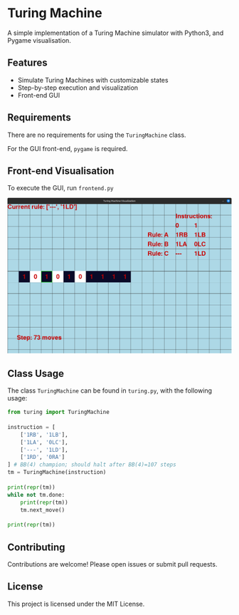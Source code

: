 # Turing Machine

A simple implementation of a Turing Machine simulator with Python3, and Pygame visualisation.

## Features

- Simulate Turing Machines with customizable states
- Step-by-step execution and visualization
- Front-end GUI

## Requirements
There are no requirements for using the `TuringMachine` class. 

For the GUI front-end, `pygame` is required. 

## Front-end Visualisation
To execute the GUI, run `frontend.py` 

![Turing Machine GUI Screenshot](Screenshot.png)

## Class Usage

The class `TuringMachine` can be found in `turing.py`, with the following usage:

```python
from turing import TuringMachine

instruction = [
    ['1RB', '1LB'],
    ['1LA', '0LC'],
    ['---', '1LD'],
    ['1RD', '0RA']
] # BB(4) champion; should halt after BB(4)=107 steps
tm = TuringMachine(instruction)

print(repr(tm))
while not tm.done:
    print(repr(tm))
    tm.next_move()

print(repr(tm))
```

## Contributing

Contributions are welcome! Please open issues or submit pull requests.

## License

This project is licensed under the MIT License.